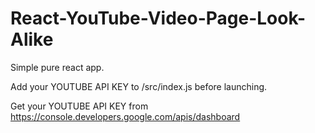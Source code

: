 # React-YouTube-Video-Page-Look-Alike

Simple pure react app.

Add your YOUTUBE API KEY to /src/index.js before launching.

Get your YOUTUBE API KEY from https://console.developers.google.com/apis/dashboard
